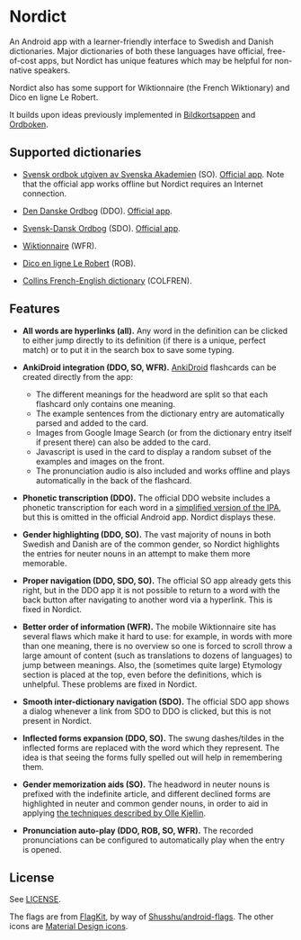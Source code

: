 # Nordict

An Android app with a learner-friendly interface to Swedish and Danish
dictionaries.  Major dictionaries of both these languages have official,
free-of-cost apps, but Nordict has unique features which may be helpful for
non-native speakers.

Nordict also has some support for Wiktionnaire (the French Wiktionary)
and Dico en ligne Le Robert.

It builds upon ideas previously implemented in
[Bildkortsappen](https://github.com/vitkyrka/bildkortsappen) and
[Ordboken](https://github.com/vitkyrka/ordboken).

## Supported dictionaries

- [Svensk ordbok utgiven av Svenska Akademien](https://svenska.se/so/) (SO).
  [Official
  app](https://play.google.com/store/apps/details?id=se.svenskaakademien.so16).
  Note that the official app works offline but Nordict requires an Internet
  connection.

- [Den Danske Ordbog](https://ordnet.dk/ddo) (DDO).  [Official
  app](https://play.google.com/store/apps/details?id=dk.dsl.ordnet.ddo).

- [Svensk-Dansk Ordbog](https://sdo.dsl.dk/) (SDO).  [Official
  app](https://play.google.com/store/apps/details?id=dk.dsl.ordnet.sdo).

- [Wiktionnaire](https://fr.wiktionary.org/) (WFR).

- [Dico en ligne Le Robert](https://dictionnaire.lerobert.com/) (ROB).

- [Collins French-English dictionary](https://www.collinsdictionary.com/dictionary/french-english) (COLFREN).

## Features

* **All words are hyperlinks (all).** Any word in the definition can
  be clicked to either jump directly to its definition (if there is a unique,
  perfect match) or to put it in the search box to save some typing.

* **AnkiDroid integration (DDO, SO, WFR).** [AnkiDroid](https://github.com/ankidroid/Anki-Android)
  flashcards can be created directly from the app:
  * The different meanings for the headword are split so that each flashcard
    only contains one meaning.
  * The example sentences from the dictionary entry are automatically parsed and
    added to the card.
  * Images from Google Image Search (or from the dictionary entry itself if
    present there) can also be added to the card.
  * Javascript is used in the card to display a random subset of the examples
    and images on the front.
  * The pronunciation audio is also included and works offline and plays
    automatically in the back of the flashcard.

* **Phonetic transcription (DDO).** The official DDO website includes a
  phonetic transcription for each word in a [simplified version of the
  IPA](https://ordnet.dk/ddo/artiklernes-opbygning/udtale), but this is omitted
  in the official Android app.  Nordict displays these.

* **Gender highlighting (DDO, SO).**  The vast majority of nouns in both
  Swedish and Danish are of the common gender, so Nordict highlights the
  entries for neuter nouns in an attempt to make them more memorable.

* **Proper navigation (DDO, SDO, SO).**  The official SO app already gets this
  right, but in the DDO app it is not possible to return to a word with the
  back button after navigating to another word via a hyperlink.  This is fixed
  in Nordict.

* **Better order of information (WFR).** The mobile Wiktionnaire site has several
  flaws which make it hard to use: for example, in words with more than one
  meaning, there is no overview so one is forced to scroll throw a large amount
  of content (such as translations to dozens of languages) to jump between meanings.
  Also, the (sometimes quite large) Etymology section is placed at the top, even
  before the definitions, which is unhelpful.  These problems are fixed in Nordict.

* **Smooth inter-dictionary navigation (SDO).**  The official SDO app shows a
  dialog whenever a link from SDO to DDO is clicked, but this is not present in
  Nordict.

* **Inflected forms expansion (DDO, SO).**  The swung dashes/tildes in the
  inflected forms are replaced with the word which they represent.  The idea is
  that seeing the forms fully spelled out will help in remembering them.

* **Gender memorization aids (SO).**  The headword in neuter nouns is prefixed
  with the indefinite article, and different declined forms are highlighted in
  neuter and common gender nouns, in order to aid in applying [the techniques
  described by Olle Kjellin](https://bit.ly/EN-ETT-in-Swedish).

* **Pronunciation auto-play (DDO, ROB, SO, WFR).**  The recorded pronunciations
  can be configured to automatically play when the entry is opened.

## License

See [LICENSE](LICENSE).

The flags are from [FlagKit](https://github.com/madebybowtie/FlagKit), by way
of [Shusshu/android-flags](https://github.com/Shusshu/android-flags).  The
other icons are [Material Design
icons](https://github.com/google/material-design-icons).
